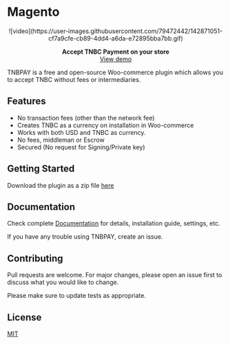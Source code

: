 
# Magento
 <p align="center"> 
	![video](https://user-images.githubusercontent.com/79472442/142871051-cf7a9cfe-cb89-4dd4-a6da-e72895bba7bb.gif)

</p>
 <p align="center"> 
	<b> Accept TNBC Payment on your store</b> <br>
	 <a href="https://github.com/TNB-PAY/Magento/blob/main/video.gif">View demo </a>
</p>

	
TNBPAY is a free and open-source Woo-commerce plugin which allows you to accept TNBC without fees or intermediaries.


## Features

* No transaction fees (other than the network fee)
* Creates TNBC as a currency on installation in Woo-commerce
* Works with both USD and TNBC as currency.
* No fees, middleman or Escrow
* Secured (No request for Signing/Private key)


## Getting Started
Download the plugin as a zip file [here](https://github.com/akandejaphet/TNBPay/archive/refs/tags/1.1.0.zip)
## Documentation

Check complete [Documentation](https://github.com/akandejaphet/TNBPay/blob/master/Documentation/TNBPAY%20Documentation.pdf) for details, installation guide, settings, etc.

If you have any trouble using TNBPAY, create an issue.
 

## Contributing
Pull requests are welcome. For major changes, please open an issue first to discuss what you would like to change.

Please make sure to update tests as appropriate.


## License
[MIT](https://choosealicense.com/licenses/mit/)
